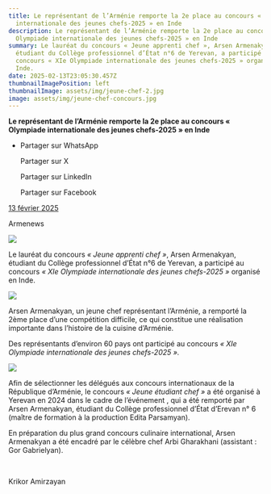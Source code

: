 ```yaml
---
title: Le représentant de l’Arménie remporte la 2e place au concours « Olympiade
  internationale des jeunes chefs-2025 » en Inde
description: Le représentant de l’Arménie remporte la 2e place au concours «
  Olympiade internationale des jeunes chefs-2025 » en Inde
summary: Le lauréat du concours « Jeune apprenti chef », Arsen Armenakyan,
  étudiant du Collège professionnel d’État n°6 de Yerevan, a participé au
  concours « XIe Olympiade internationale des jeunes chefs-2025 » organisé en
  Inde.
date: 2025-02-13T23:05:30.457Z
thumbnailImagePosition: left
thumbnailImage: assets/img/jeune-chef-2.jpg
image: assets/img/jeune-chef-concours.jpg
---
```

**Le représentant de l’Arménie remporte la 2e place au concours « Olympiade internationale des jeunes chefs-2025 » en Inde**

* Partager sur WhatsApp

  Partager sur X

  Partager sur LinkedIn

  Partager sur Facebook

[13 février 2025](https://www.armenews.com/le-representant-de-larmenie-remporte-la-2e-place-au-concours-olympiade-internationale-des-jeunes-chefs-2025-en-inde/)

Armenews

![](https://www.armenews.com/wp-content/uploads/2025/02/3344-1.jpg)

Le lauréat du concours *« Jeune apprenti chef »*, Arsen Armenakyan, étudiant du Collège professionnel d’État n°6 de Yerevan, a participé au concours *« XIe Olympiade internationale des jeunes chefs-2025 »* organisé en Inde.

![](https://www.armenews.com/wp-content/uploads/2025/02/3344B-300x150.jpg)

Arsen Armenakyan, un jeune chef représentant l’Arménie, a remporté la 2ème place d’une compétition difficile, ce qui constitue une réalisation importante dans l’histoire de la cuisine d’Arménie.

Des représentants d’environ 60 pays ont participé au concours *« XIe Olympiade internationale des jeunes chefs-2025 ».*

![](https://www.armenews.com/wp-content/uploads/2025/02/3344A-300x169.jpg)

Afin de sélectionner les délégués aux concours internationaux de la République d’Arménie, le concours *« Jeune étudiant chef »* a été organisé à Yerevan en 2024 dans le cadre de l’événement , qui a été remporté par Arsen Armenakyan, étudiant du Collège professionnel d’État d’Erevan n° 6 (maître de formation à la production Edita Parsamyan).

En préparation du plus grand concours culinaire international, Arsen Armenakyan a été encadré par le célèbre chef Arbi Gharakhani (assistant : Gor Gabrielyan).

 

Krikor Amirzayan